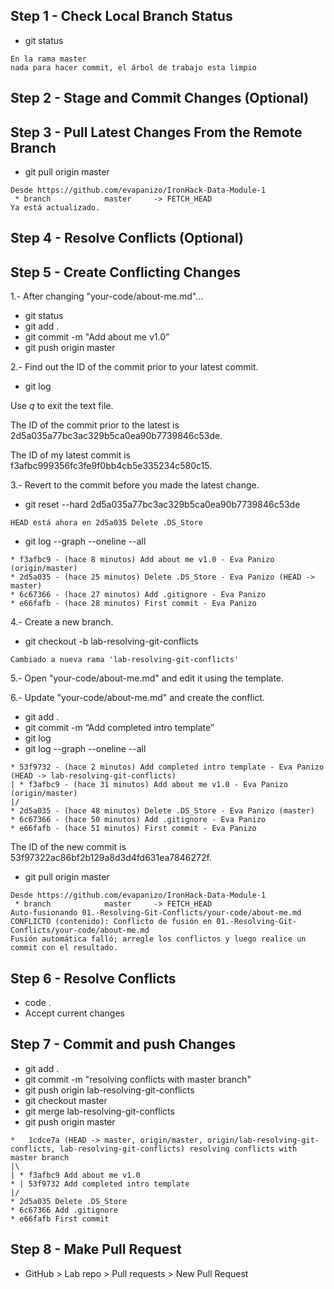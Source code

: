 
## Step 1 - Check Local Branch Status

 * git status

````
En la rama master
nada para hacer commit, el árbol de trabajo esta limpio
````
## Step 2 - Stage and Commit Changes (Optional)

## Step 3 - Pull Latest Changes From the Remote Branch

* git pull origin master

````
Desde https://github.com/evapanizo/IronHack-Data-Module-1
 * branch            master     -> FETCH_HEAD
Ya está actualizado.
````

## Step 4 - Resolve Conflicts (Optional)

## Step 5 - Create Conflicting Changes

1.- After changing "your-code/about-me.md"...

* git status
* git add .
* git commit -m "Add about me v1.0”
* git push origin master

2.- Find out the ID of the commit prior to your latest commit.

* git log

Use *q* to exit the text file.

The ID of the commit prior to the latest is 2d5a035a77bc3ac329b5ca0ea90b7739846c53de.

The ID of my latest commit is f3afbc999356fc3fe9f0bb4cb5e335234c580c15. 

3.- Revert to the commit before you made the latest change.

* git reset --hard 2d5a035a77bc3ac329b5ca0ea90b7739846c53de

````
HEAD está ahora en 2d5a035 Delete .DS_Store
````

* git log --graph --oneline --all 

````
* f3afbc9 - (hace 8 minutos) Add about me v1.0 - Eva Panizo (origin/master)
* 2d5a035 - (hace 25 minutos) Delete .DS_Store - Eva Panizo (HEAD -> master)
* 6c67366 - (hace 27 minutos) Add .gitignore - Eva Panizo
* e66fafb - (hace 28 minutos) First commit - Eva Panizo
````

4.- Create a new branch.

* git checkout -b lab-resolving-git-conflicts 

````
Cambiado a nueva rama 'lab-resolving-git-conflicts'
````

5.- Open "your-code/about-me.md" and edit it using the template.

6.- Update "your-code/about-me.md" and create the conflict.

* git add .
* git commit -m “Add completed intro template”
* git log
* git log --graph --oneline --all 

````
* 53f9732 - (hace 2 minutos) Add completed intro template - Eva Panizo (HEAD -> lab-resolving-git-conflicts)
| * f3afbc9 - (hace 31 minutos) Add about me v1.0 - Eva Panizo (origin/master)
|/
* 2d5a035 - (hace 48 minutos) Delete .DS_Store - Eva Panizo (master)
* 6c67366 - (hace 50 minutos) Add .gitignore - Eva Panizo
* e66fafb - (hace 51 minutos) First commit - Eva Panizo
````

The ID of the new commit is 53f97322ac86bf2b129a8d3d4fd631ea7846272f.

* git pull origin master

````
Desde https://github.com/evapanizo/IronHack-Data-Module-1
 * branch            master     -> FETCH_HEAD
Auto-fusionando 01.-Resolving-Git-Conflicts/your-code/about-me.md
CONFLICTO (contenido): Conflicto de fusión en 01.-Resolving-Git-Conflicts/your-code/about-me.md
Fusión automática falló; arregle los conflictos y luego realice un commit con el resultado.
````

## Step 6 - Resolve Conflicts
* code .
* Accept current changes

## Step 7 - Commit and push Changes

* git add .
* git commit -m "resolving conflicts with master branch"
* git push origin lab-resolving-git-conflicts
* git checkout master
* git merge lab-resolving-git-conflicts
* git push origin master

````
*   1cdce7a (HEAD -> master, origin/master, origin/lab-resolving-git-conflicts, lab-resolving-git-conflicts) resolving conflicts with master branch
|\
| * f3afbc9 Add about me v1.0
* | 53f9732 Add completed intro template
|/
* 2d5a035 Delete .DS_Store
* 6c67366 Add .gitignore
* e66fafb First commit
````

## Step 8 - Make Pull Request

* GitHub > Lab repo > Pull requests > New Pull Request 